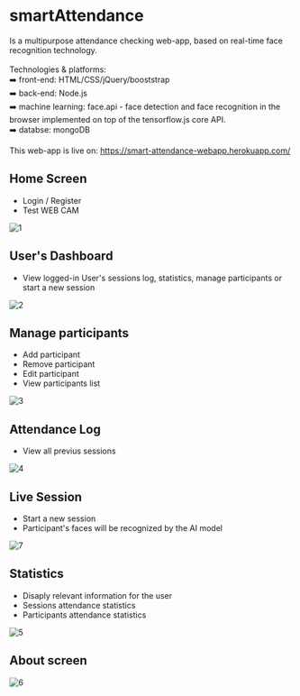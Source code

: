 # smartAttendance
Is a multipurpose attendance checking web-app, based on real-time face recognition technology. </br>
 <br>
  Technologies & platforms: </br>
  :arrow_right: front-end: HTML/CSS/jQuery/booststrap <br/>
  :arrow_right: back-end: Node.js <br/>
  :arrow_right: machine learning: face.api - face detection and face recognition in the browser implemented on top of the tensorflow.js core API. <br/> 
  :arrow_right: databse: mongoDB <br/>
  
  This web-app is live on: https://smart-attendance-webapp.herokuapp.com/

## Home Screen
* Login / Register 
* Test WEB CAM

![1](https://user-images.githubusercontent.com/65926551/130602874-36c800c3-88fa-499c-80e8-0d721183c330.gif)

## User's Dashboard
* View logged-in User's sessions log, statistics, manage participants or start a new session

![2](https://user-images.githubusercontent.com/65926551/130603125-23f158e7-d96c-420c-a87e-4c41cc09021a.gif)

## Manage participants
* Add participant
* Remove participant
* Edit participant
* View participants list

![3](https://user-images.githubusercontent.com/65926551/130603457-368aad34-e0df-4108-80b3-d2eea3b7af92.gif)


## Attendance Log
* View all previus sessions

![4](https://user-images.githubusercontent.com/65926551/130603623-d1b40670-63d0-44a2-a2b6-fb89802b8648.gif)


## Live Session 
* Start a new session
* Participant's faces will be recognized by the AI model

![7](https://user-images.githubusercontent.com/65926551/130604438-adfa5191-0926-48a4-8826-0462eaef4538.gif)


## Statistics 
* Disaply relevant information for the user
* Sessions attendance statistics
* Participants attendance statistics

![5](https://user-images.githubusercontent.com/65926551/130603834-6bc98aef-899e-4da7-9f70-1b12ccea9a34.gif)


## About screen

![6](https://user-images.githubusercontent.com/65926551/130603986-332f524b-38c7-41f6-9dab-59089be02180.png)
